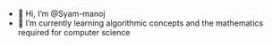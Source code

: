 - 👋 Hi, I’m @Syam-manoj
- 🌱 I’m currently learning algorithmic concepts and the mathematics required for computer science

<!---
Syam-manoj/Syam-manoj is a ✨ special ✨ repository because its `README.md` (this file) appears on your GitHub profile.
You can click the Preview link to take a look at your changes.
--->
